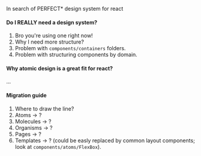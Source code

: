 In search of PERFECT\* design system for react

#### Do I REALLY need a design system?

1. Bro you're using one right now!
2. Why I need more structure?
3. Problem with `components/containers` folders.
4. Problem with structuring components by domain.

#### Why atomic design is a great fit for react?

...

#### Migration guide

1. Where to draw the line?
2. Atoms -> ?
3. Molecules -> ?
4. Organisms -> ?
5. Pages -> ?
6. Templates -> ? (could be easly replaced by common layout components; look at `components/atoms/FlexBox`).
